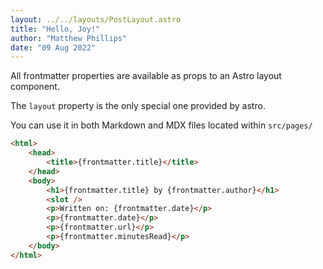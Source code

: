 ```yaml
---
layout: ../../layouts/PostLayout.astro
title: "Hello, Joy!"
author: "Matthew Phillips"
date: "09 Aug 2022"
---
```


All frontmatter properties are available as props to an Astro layout component. 

The `layout` property is the only special one provided by astro. 

You can use it in both Markdown and MDX files located within `src/pages/`
```html
<html>
    <head>
        <title>{frontmatter.title}</title>
    </head>
    <body>
        <h1>{frontmatter.title} by {frontmatter.author}</h1>
        <slot />
        <p>Written on: {frontmatter.date}</p>
        <p>{frontmatter.date}</p>
        <p>{frontmatter.url}</p>
        <p>{frontmatter.minutesRead}</p>
    </body>
</html>

```